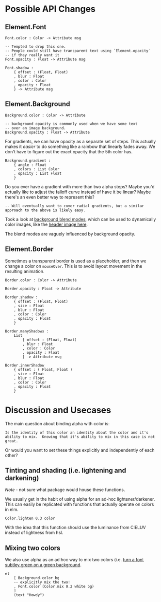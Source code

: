 
# Possible API Changes


## Element.Font

    Font.color : Color -> Attribute msg

    -- Tempted to drop this one.
    -- People could still have transparent text using `Element.opacity`
    -- if they really want it
    Font.opacity : Float -> Attribute msg

    Font.shadow : 
        { offset : (Float, Float)
        , blur : Float
        , color : Color
        , opacity : Float
        } -> Attribute msg


## Element.Background

    Background.color : Color -> Attribute

    -- background opacity is commonly used when we have some text
    -- over an image background.
    Background.opacity : Float -> Attribute


For gradients, we can have opacity as a separate set of steps.
This actually makes it _easier_ to do something like a rainbow that linearly fades away.  We don't have to figure out the exact opacity that the 5th color has.

    Background.gradient : 
        { angle : Float
        , colors : List Color
        , opacity : List Float
        }

Do you ever have a gradient with more than two alpha steps?
Maybe you'd actually like to adjust the falloff curve instead of have it be linear?
Maybe there's an even better way to represent this?

    -- Will eventually want to cover radial gradients, but a similar approach to the above is likely easy.

Took a look at [background blend modes](https://developer.mozilla.org/en-US/docs/Web/CSS/background-blend-mode), which can be used to dynamically color images, like the [header image here](https://professional-rentals.com/).

The blend modes are vaguely influenced by background opacity.


## Element.Border

Sometimes a transparent border is used as a placeholder, and then we change a color on `mouseOver`.  This is to avoid layout movement in the resulting animation.

    Border.color : Color -> Attribute

    Border.opacity : Float -> Attribute

    Border.shadow :
        { offset : (Float, Float)
        , size : Float
        , blur : Float
        , color : Color
        , opacity : Float
        }

    Border.manyShadows : 
        List
            { offset : (Float, Float)
            , blur : Float
            , color : Color
            , opacity : Float
            } -> Attribute msg

    Border.innerShadow
        { offset : ( Float, Float )
        , size : Float
        , blur : Float
        , color : Color
        , opacity : Float
        }


# Discussion and Usecases 

The main question about binding alpha with color is:

    Is the identity of this color an identity about the color and it's ability to mix.  Knowing that it's ability to mix in this case is not great.

Or would you want to set these things explicitly and independently of each other?


## Tinting and shading (i.e. lightening and darkening)

*Note* - not sure what package would house these functions.

We usually get in the habit of using alpha for an ad-hoc lightener/darkener.
This can easily be replicated with functions that actually operate on colors in elm.

    Color.lighten 0.3 color

With the idea that this function should use the luminance from CIELUV instead of lightness from hsl.

## Mixing two colors

We also use alpha as an ad hoc way to mix two colors (i.e. [turn a font subtley green on a green background](https://medium.com/refactoring-ui/7-practical-tips-for-cheating-at-design-40c736799886#9cdf).

    el 
        [ Background.color bg
        -- explicitly mix the two!
        , Font.color (Color.mix 0.2 white bg)
        ]
        (text "Howdy")




